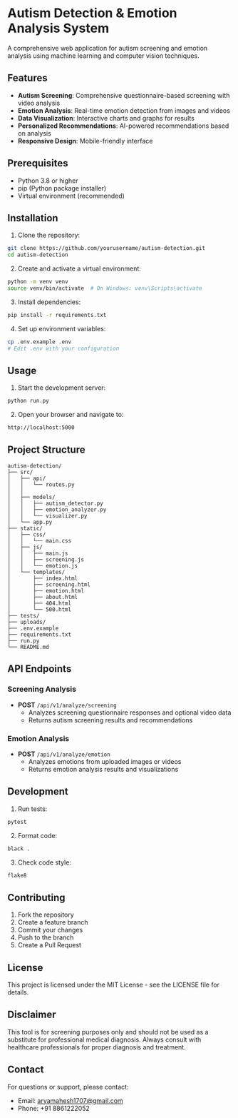# Autism Detection & Emotion Analysis System

A comprehensive web application for autism screening and emotion analysis using machine learning and computer vision techniques.

## Features

- **Autism Screening**: Comprehensive questionnaire-based screening with video analysis
- **Emotion Analysis**: Real-time emotion detection from images and videos
- **Data Visualization**: Interactive charts and graphs for results
- **Personalized Recommendations**: AI-powered recommendations based on analysis
- **Responsive Design**: Mobile-friendly interface

## Prerequisites

- Python 3.8 or higher
- pip (Python package installer)
- Virtual environment (recommended)

## Installation

1. Clone the repository:
```bash
git clone https://github.com/yourusername/autism-detection.git
cd autism-detection
```

2. Create and activate a virtual environment:
```bash
python -m venv venv
source venv/bin/activate  # On Windows: venv\Scripts\activate
```

3. Install dependencies:
```bash
pip install -r requirements.txt
```

4. Set up environment variables:
```bash
cp .env.example .env
# Edit .env with your configuration
```

## Usage

1. Start the development server:
```bash
python run.py
```

2. Open your browser and navigate to:
```
http://localhost:5000
```

## Project Structure

```
autism-detection/
├── src/
│   ├── api/
│   │   └── routes.py
│   │   
│   ├── models/
│   │   ├── autism_detector.py
│   │   ├── emotion_analyzer.py
│   │   └── visualizer.py
│   └── app.py
├── static/
│   ├── css/
│   │   └── main.css
│   ├── js/
│   │   ├── main.js
│   │   ├── screening.js
│   │   └── emotion.js
│   └── templates/
│       ├── index.html
│       ├── screening.html
│       ├── emotion.html
│       ├── about.html
│       ├── 404.html
│       └── 500.html
├── tests/
├── uploads/
├── .env.example
├── requirements.txt
├── run.py
└── README.md
```

## API Endpoints

### Screening Analysis
- **POST** `/api/v1/analyze/screening`
  - Analyzes screening questionnaire responses and optional video data
  - Returns autism screening results and recommendations

### Emotion Analysis
- **POST** `/api/v1/analyze/emotion`
  - Analyzes emotions from uploaded images or videos
  - Returns emotion analysis results and visualizations

## Development

1. Run tests:
```bash
pytest
```

2. Format code:
```bash
black .
```

3. Check code style:
```bash
flake8
```

## Contributing

1. Fork the repository
2. Create a feature branch
3. Commit your changes
4. Push to the branch
5. Create a Pull Request

## License

This project is licensed under the MIT License - see the LICENSE file for details.

## Disclaimer

This tool is for screening purposes only and should not be used as a substitute for professional medical diagnosis. Always consult with healthcare professionals for proper diagnosis and treatment.

## Contact

For questions or support, please contact:
- Email: aryamahesh1707@gmail.com
- Phone: +91 8861222052 